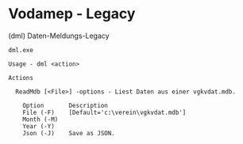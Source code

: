 ﻿# Vodamep - Legacy

(dml) Daten-Meldungs-Legacy


```
dml.exe

Usage - dml <action>

Actions

  ReadMdb [<File>] -options - Liest Daten aus einer vgkvdat.mdb.

    Option       Description
    File (-F)    [Default='c:\verein\vgkvdat.mdb']
    Month (-M)
    Year (-Y)
    Json (-J)    Save as JSON.
```
